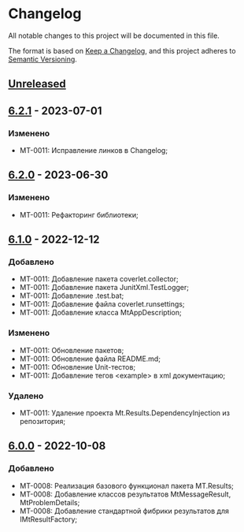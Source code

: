 # Changelog

All notable changes to this project will be documented in this file.

The format is based on [Keep a Changelog](https://keepachangelog.com/en/1.0.0/),
and this project adheres to [Semantic Versioning](https://semver.org/spec/v2.0.0.html).

## [Unreleased]

## [6.2.1] - 2023-07-01

### Изменено

- MT-0011: Исправление линков в Changelog;


## [6.2.0] - 2023-06-30

### Изменено

- MT-0011: Рефакторинг библиотеки;

## [6.1.0] - 2022-12-12

### Добавлено

- MT-0011: Добавление пакета coverlet.collector;
- MT-0011: Добавление пакета JunitXml.TestLogger;
- MT-0011: Добавление .test.bat;
- MT-0011: Добавление файла coverlet.runsettings;
- MT-0011: Добавление класса MtAppDescription;
 
### Изменено

- MT-0011: Обновление пакетов;
- MT-0011: Обновление файла README.md;
- MT-0011: Обновление Unit-тестов;
- MT-0011: Добавление тегов \<example\> в xml документацию;

### Удалено

- MT-0011: Удаление проекта Mt.Results.DependencyInjection из репозитория;

## [6.0.0] - 2022-10-08

### Добавлено

- MT-0008: Реализация базового функционал пакета MT.Results;
- MT-0008: Добавление классов результатов MtMessageResult, MtProblemDetails;
- MT-0008: Добавление стандартной фибрики результатов для IMtResultFactory;

[Unreleased]: https://github.com/g-aa/mt-results/compare/release-v6.2.1...main
[6.2.1]: https://github.com/g-aa/mt-results/compare/release-v6.2.0...release-v6.2.1
[6.2.0]: https://github.com/g-aa/mt-results/compare/release-v6.1.0...release-v6.2.0
[6.1.0]: https://github.com/g-aa/mt-results/compare/release-v6.0.0...release-v6.1.0
[6.0.0]: https://github.com/g-aa/mt-results/releases/tag/release-v6.0.0